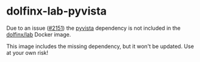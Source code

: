 # dolfinx-lab-pyvista

Due to an issue ([#2151](https://github.com/FEniCS/dolfinx/issues/2151)) the [pyvista](https://docs.pyvista.org/) 
dependency is not included in the [dolfinx/lab](https://hub.docker.com/r/dolfinx/lab) Docker image.

This image includes the missing dependency, but it won't be updated.
Use at your own risk!
